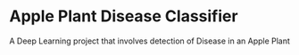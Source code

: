 # Apple Plant Disease Classifier

A Deep Learning project that involves detection of Disease in an Apple Plant
